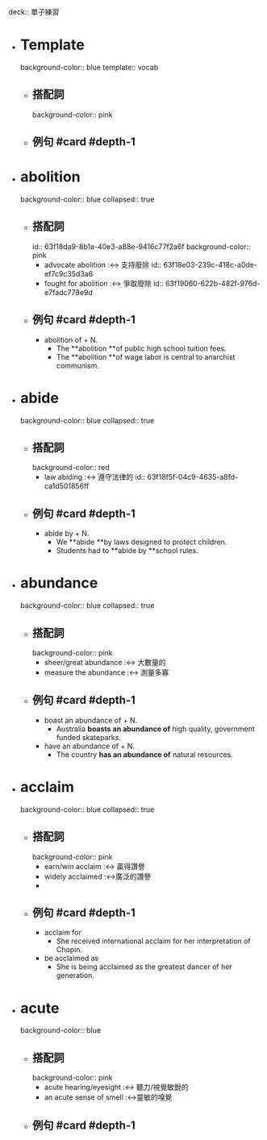 deck:: 單子練習

- # Template
  background-color:: blue
  template:: vocab
	- ## 搭配詞
	  background-color:: pink
	- ## 例句 #card #depth-1
- # abolition
  background-color:: blue
  collapsed:: true
	- ## 搭配詞
	  id:: 63f18da9-8b1a-40e3-a88e-9416c77f2a6f
	  background-color:: pink
		- advocate abolition :<-> 支持廢除
		  id:: 63f18e03-239c-418c-a0de-ef7c9c35d3a6
		- fought for abolition :<-> 爭取廢除
		  id:: 63f19060-622b-482f-976d-e7fadc778e9d
	- ## 例句 #card #depth-1
		- abolition of + N.
			- The **abolition **of public high school tuition fees.
			- The **abolition **of wage labor is central to anarchist communism.
- # abide
  background-color:: blue
  collapsed:: true
	- ## 搭配詞
	  background-color:: red
		- law abiding :<-> 遵守法律的
		  id:: 63f18f5f-04c9-4635-a8fd-ca1d501856ff
	- ## 例句 #card #depth-1
		- abide by + N.
			- We **abide **by laws designed to protect children.
			- Students had to **abide by **school rules.
- # abundance
  background-color:: blue
  collapsed:: true
	- ## 搭配詞
	  background-color:: pink
		- sheer/great abundance :<-> 大數量的
		- measure the abundance :<-> 測量多寡
	- ## 例句 #card #depth-1
		- boast an abundance of + N.
			- Australia **boasts an abundance of** high quality, government funded skateparks.
		- have an abundance of + N.
			- The country **has an abundance of** natural resources.
- # acclaim
  background-color:: blue
  collapsed:: true
	- ## 搭配詞
	  background-color:: pink
		- earn/win acclaim :<-> 贏得讚譽
		- widely acclaimed :<->廣泛的讚譽
		-
	- ## 例句 #card #depth-1
		- acclaim for
			- She received international acclaim for her interpretation of Chopin.
		- be acclaimed as
			- She is being acclaimed as the greatest dancer of her generation.
- # acute
  background-color:: blue
	- ## 搭配詞
	  background-color:: pink
		- acute hearing/eyesight :<-> 聽力/視覺敏銳的
		- an acute sense of smell :<->靈敏的嗅覺
	- ## 例句 #card #depth-1